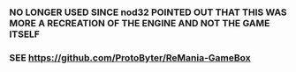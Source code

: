 ### NO LONGER USED SINCE nod32 POINTED OUT THAT THIS WAS MORE A RECREATION OF THE ENGINE AND NOT THE GAME ITSELF
### SEE https://github.com/ProtoByter/ReMania-GameBox
